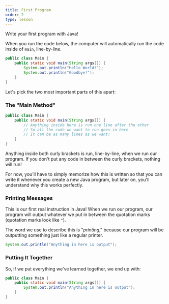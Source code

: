```yaml
---
title: First Program
order: 2
type: lesson
---
```


Write your first program with Java!

When you run the code below, the computer will automatically run the code inside of `main`, line-by-line.

```java
public class Main {
    public static void main(String args[]) {
        System.out.println("Hello World!");
        System.out.println("Goodbye!");
    }
}
```

Let's pick the two most important parts of this apart:

### The "Main Method"

```java
public class Main {
    public static void main(String args[]) {
        // Anything inside here is run one line after the other
        // So all the code we want to run goes in here
        // It can be as many lines as we want!
    }
}
```

Anything inside both curly brackets is run, line-by-line, when we run our program. If you don't put any code in between the curly brackets, nothing will run!

For now, you'll have to simply memorize how this is written so that you can write it whenever you create a new Java program, but later on, you'll understand why this works perfectly.

### Printing Messages

This is our first real instruction in Java! When we run our program, our program will output whatever we put in between the quotation marks (quotation marks look like `"`).

The word we use to describe this is "*printing*," because our program will be outputting something just like a regular printer.

```java
System.out.println("Anything in here is output");
```

### Putting It Together

So, if we put everything we've learned together, we end up with:

```java
public class Main {
    public static void main(String args[]) {
        System.out.println("Anything in here is output");
    }
}
```
